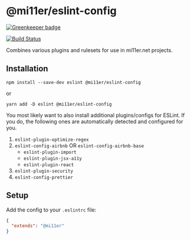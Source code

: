 # @mi11er/eslint-config

[![Greenkeeper badge](https://badges.greenkeeper.io/mi11er-net/eslint-config.svg)](https://greenkeeper.io/)

[![Build Status](https://travis-ci.org/mi11er-net/eslint-config.svg?branch=master)](https://travis-ci.org/mi11er-net/eslint-config)

Combines various plugins and rulesets for use in mi11er.net projects.

## Installation

```shell
npm install --save-dev eslint @mi11er/eslint-config
```

or

```shell
yarn add -D eslint @mi11er/eslint-config
```

You most likely want to also install additional plugins/configs for ESLint. If you do, the following ones are automatically detected and configured for you.

1. `eslint-plugin-optimize-regex`
1. `eslint-config-airbnb` OR `eslint-config-airbnb-base`
   * `eslint-plugin-import`
   * `eslint-plugin-jsx-a11y`
   * `eslint-plugin-react`
1. `eslint-plugin-security`
1. `eslint-config-prettier`

## Setup

Add the config to your `.eslintrc` file:

```json
{
  "extends": "@mi11er"
}
```
